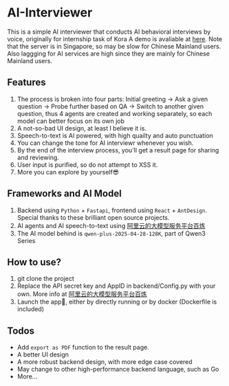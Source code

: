 # AI-Interviewer
This is a simple AI interviewer that conducts AI behavioral interviews by voice, originally for internship task of Kora
A demo is avaliable at [here](https://demo.mmyz.xyz/). Note that the server is in Singapore, so may be slow for Chinese Mainland users. Also laggging for AI services are high since they are mainly for Chinese Mainland users.

## Features
1. The process is broken into four parts: Initial greeting -> Ask a given question -> Probe further based on QA -> Switch to another given question, thus 4 agents are created and working separately, so each model can better focus on its own job
2. A not-so-bad UI design, at least I believe it is.
3. Speech-to-text is AI powered, with high quailty and auto punctuation
4. You can change the tone for AI interviewr whenever you wish.
5. By the end of the interview process, you'll get a result page for sharing and reviewing.
6. User input is purified, so do not attempt to XSS it.
7. More you can explore by yourself😎

## Frameworks and AI Model
1. Backend using `Python` + `Fastapi`, frontend using `React` + `AntDesign`. Special thanks to these brilliant open source projects.
2. AI agents and AI speech-to-text using [阿里云的大模型服务平台百炼](https://bailian.console.aliyun.com/?tab=doc#/doc)
3. The AI model behind is `qwen-plus-2025-04-28-128K`, part of Qwen3 Series

## How to use?
1. git clone the project
2. Replace the API secret key and AppID in backend/Config.py with your own. More info at [阿里云的大模型服务平台百炼](https://bailian.console.aliyun.com/?tab=doc#/doc)
3. Launch the app🚀, either by directly running or by docker (Dockerfile is included)

## Todos
- Add `export as PDF` function to the result page.
- A better UI design
- A more robust backend design, with more edge case covered
- May change to other high-performance backend language, such as Go
- More...

